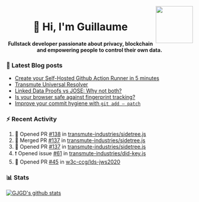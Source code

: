 <img align='right' src='https://user-images.githubusercontent.com/5713670/87202985-820dcb80-c2b6-11ea-9f56-7ec461c497c3.gif' width='100"'>

<h1 align="center">👋 Hi, I'm Guillaume</h1>
<h4 align="center">Fullstack developer passionate about privacy, blockchain and empowering people to control their own data.

### 📝 Latest Blog posts

<!-- BLOG-POST-LIST:START -->
- [Create your Self-Hosted Github Action Runner in 5 minutes](https://medium.com/@gjgd/create-your-self-hosted-github-action-runner-in-5-minutes-a9eff615edc4?source=rss-35e0d58bf235------2)
- [Transmute Universal Resolver](https://medium.com/transmute-techtalk/transmute-universal-resolver-b6c8509858f?source=rss-35e0d58bf235------2)
- [Linked Data Proofs vs JOSE: Why not both?](https://medium.com/transmute-techtalk/linked-data-proofs-vs-jose-why-not-both-1594393418cc?source=rss-35e0d58bf235------2)
- [Is your browser safe against fingerprint tracking?](https://medium.com/@gjgd/is-your-browser-safe-against-fingerprint-tracking-6126952b805b?source=rss-35e0d58bf235------2)
- [Improve your commit hygiene with `git add — patch`](https://medium.com/transmute-techtalk/improve-your-commit-hygiene-with-git-add-patch-3b7dd9c117c4?source=rss-35e0d58bf235------2)
<!-- BLOG-POST-LIST:END -->

### :zap: Recent Activity

<!--START_SECTION:activity-->
1. 💪 Opened PR [#138](https://github.com/transmute-industries/sidetree.js/pull/138) in [transmute-industries/sidetree.js](https://github.com/transmute-industries/sidetree.js)
2. 🎉 Merged PR [#137](https://github.com/transmute-industries/sidetree.js/pull/137) in [transmute-industries/sidetree.js](https://github.com/transmute-industries/sidetree.js)
3. 💪 Opened PR [#137](https://github.com/transmute-industries/sidetree.js/pull/137) in [transmute-industries/sidetree.js](https://github.com/transmute-industries/sidetree.js)
4. ❗️ Opened issue [#61](https://github.com/transmute-industries/did-key.js/issues/61) in [transmute-industries/did-key.js](https://github.com/transmute-industries/did-key.js)
5. 💪 Opened PR [#45](https://github.com/w3c-ccg/lds-jws2020/pull/45) in [w3c-ccg/lds-jws2020](https://github.com/w3c-ccg/lds-jws2020)
<!--END_SECTION:activity-->

### 📊 Stats

[![GJGD's github stats](https://github-readme-stats.vercel.app/api?username=gjgd&count_private=true&show_icons=true&custom_title=My%20Github%20Stats)](https://github.com/anuraghazra/github-readme-stats)
